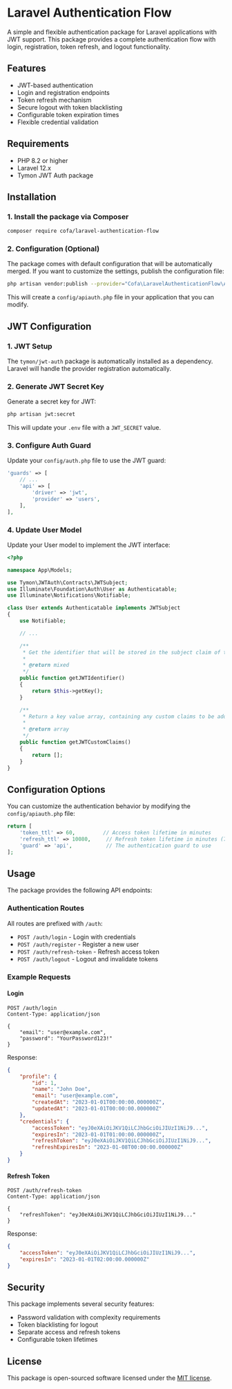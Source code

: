 # Laravel Authentication Flow

A simple and flexible authentication package for Laravel applications with JWT support. This package provides a complete authentication flow with login, registration, token refresh, and logout functionality.

## Features

- JWT-based authentication
- Login and registration endpoints
- Token refresh mechanism
- Secure logout with token blacklisting
- Configurable token expiration times
- Flexible credential validation

## Requirements

- PHP 8.2 or higher
- Laravel 12.x
- Tymon JWT Auth package

## Installation

### 1. Install the package via Composer

```bash
composer require cofa/laravel-authentication-flow
```

### 2. Configuration (Optional)

The package comes with default configuration that will be automatically merged. If you want to customize the settings, publish the configuration file:

```bash
php artisan vendor:publish --provider="Cofa\LaravelAuthenticationFlow\ApiAuthServiceProvider" --tag="config"
```

This will create a `config/apiauth.php` file in your application that you can modify.

## JWT Configuration

### 1. JWT Setup

The `tymon/jwt-auth` package is automatically installed as a dependency. Laravel will handle the provider registration automatically.

### 2. Generate JWT Secret Key

Generate a secret key for JWT:

```bash
php artisan jwt:secret
```

This will update your `.env` file with a `JWT_SECRET` value.

### 3. Configure Auth Guard

Update your `config/auth.php` file to use the JWT guard:

```php
'guards' => [
    // ...
    'api' => [
        'driver' => 'jwt',
        'provider' => 'users',
    ],
],
```

### 4. Update User Model

Update your User model to implement the JWT interface:

```php
<?php

namespace App\Models;

use Tymon\JWTAuth\Contracts\JWTSubject;
use Illuminate\Foundation\Auth\User as Authenticatable;
use Illuminate\Notifications\Notifiable;

class User extends Authenticatable implements JWTSubject
{
    use Notifiable;

    // ...

    /**
     * Get the identifier that will be stored in the subject claim of the JWT.
     *
     * @return mixed
     */
    public function getJWTIdentifier()
    {
        return $this->getKey();
    }

    /**
     * Return a key value array, containing any custom claims to be added to the JWT.
     *
     * @return array
     */
    public function getJWTCustomClaims()
    {
        return [];
    }
}
```

## Configuration Options

You can customize the authentication behavior by modifying the `config/apiauth.php` file:

```php
return [
    'token_ttl' => 60,         // Access token lifetime in minutes
    'refresh_ttl' => 10080,     // Refresh token lifetime in minutes (7 days)
    'guard' => 'api',           // The authentication guard to use
];
```

## Usage

The package provides the following API endpoints:

### Authentication Routes

All routes are prefixed with `/auth`:

- `POST /auth/login` - Login with credentials
- `POST /auth/register` - Register a new user
- `POST /auth/refresh-token` - Refresh access token
- `POST /auth/logout` - Logout and invalidate tokens

### Example Requests

#### Login

```http
POST /auth/login
Content-Type: application/json

{
    "email": "user@example.com",
    "password": "YourPassword123!"
}
```

Response:

```json
{
    "profile": {
        "id": 1,
        "name": "John Doe",
        "email": "user@example.com",
        "createdAt": "2023-01-01T00:00:00.000000Z",
        "updatedAt": "2023-01-01T00:00:00.000000Z"
    },
    "credentials": {
        "accessToken": "eyJ0eXAiOiJKV1QiLCJhbGciOiJIUzI1NiJ9...",
        "expiresIn": "2023-01-01T01:00:00.000000Z",
        "refreshToken": "eyJ0eXAiOiJKV1QiLCJhbGciOiJIUzI1NiJ9...",
        "refreshExpiresIn": "2023-01-08T00:00:00.000000Z"
    }
}
```

#### Refresh Token

```http
POST /auth/refresh-token
Content-Type: application/json

{
    "refreshToken": "eyJ0eXAiOiJKV1QiLCJhbGciOiJIUzI1NiJ9..."
}
```

Response:

```json
{
    "accessToken": "eyJ0eXAiOiJKV1QiLCJhbGciOiJIUzI1NiJ9...",
    "expiresIn": "2023-01-01T02:00:00.000000Z"
}
```

## Security

This package implements several security features:

- Password validation with complexity requirements
- Token blacklisting for logout
- Separate access and refresh tokens
- Configurable token lifetimes

## License

This package is open-sourced software licensed under the [MIT license](LICENSE).

